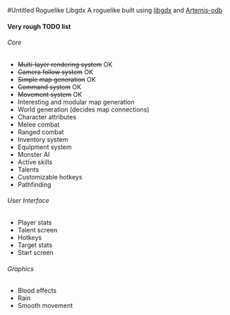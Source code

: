 #Untitled Roguelike Libgdx
A roguelike built using [libgdx](https://github.com/libgdx/libgdx) and [Artemis-odb](https://github.com/junkdog/artemis-odb)

#### Very rough TODO list

###### Core
- ~~Multi-layer rendering system~~ OK
- ~~Camera follow system~~ OK
- ~~Simple map generation~~ OK
- ~~Command system~~ OK
- ~~Movement system~~ OK
- Interesting and modular map generation
- World generation (decides map connections)
- Character attributes
- Melee combat
- Ranged combat
- Inventory system
- Equipment system
- Monster AI
- Active skills
- Talents
- Customizable hotkeys
- Pathfinding

###### User Interface
- Player stats
- Talent screen
- Hotkeys
- Target stats
- Start screen

###### Graphics
- Blood effects
- Rain
- Smooth movement